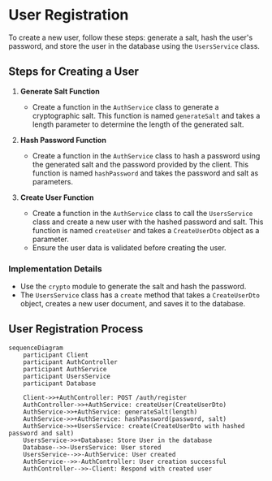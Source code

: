 # User Registration

To create a new user, follow these steps: generate a salt, hash the user's password, and store the user in the database using the `UsersService` class.

## Steps for Creating a User

1. **Generate Salt Function**

   - Create a function in the `AuthService` class to generate a cryptographic salt. This function is named `generateSalt` and takes a length parameter to determine the length of the generated salt.

2. **Hash Password Function**

   - Create a function in the `AuthService` class to hash a password using the generated salt and the password provided by the client. This function is named `hashPassword` and takes the password and salt as parameters.

3. **Create User Function**
   - Create a function in the `AuthService` class to call the `UsersService` class and create a new user with the hashed password and salt. This function is named `createUser` and takes a `CreateUserDto` object as a parameter.
   - Ensure the user data is validated before creating the user.

### Implementation Details

- Use the `crypto` module to generate the salt and hash the password.
- The `UsersService` class has a `create` method that takes a `CreateUserDto` object, creates a new user document, and saves it to the database.

## User Registration Process

```mermaid
sequenceDiagram
    participant Client
    participant AuthController
    participant AuthService
    participant UsersService
    participant Database

    Client->>+AuthController: POST /auth/register
    AuthController->>+AuthService: createUser(CreateUserDto)
    AuthService->>+AuthService: generateSalt(length)
    AuthService->>+AuthService: hashPassword(password, salt)
    AuthService->>+UsersService: create(CreateUserDto with hashed password and salt)
    UsersService->>+Database: Store User in the database
    Database-->>-UsersService: User stored
    UsersService-->>-AuthService: User created
    AuthService-->>-AuthController: User creation successful
    AuthController-->>-Client: Respond with created user
```
